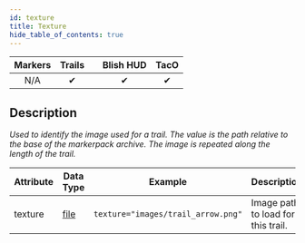 ```yaml
---
id: texture
title: Texture
hide_table_of_contents: true
---
```


| Markers | Trails | | Blish HUD | TacO |
|-|-|-|-|-|
| <center>N/A</center> | <center>✔</center> | | <center>✔</center> | <center>✔</center> |

## Description

*Used to identify the image used for a trail.  The value is the path relative to the base of the markerpack archive.  The image is repeated along the length of the trail.*

| Attribute | Data Type | Example | Description |
|-|-|-|-|
| texture | [file](../datatypes/file) | `texture="images/trail_arrow.png"` | Image path to load for this trail. |